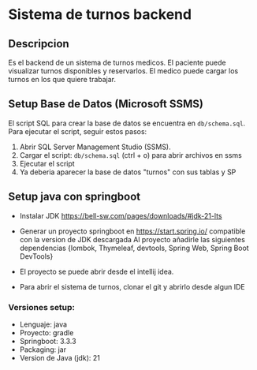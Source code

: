 # Sistema de turnos backend

## Descripcion

Es el backend de un sistema de turnos medicos. El paciente puede visualizar turnos disponibles y reservarlos. El medico puede cargar los turnos en los que quiere trabajar.

## Setup Base de Datos (Microsoft SSMS)

El script SQL para crear la base de datos se encuentra en `db/schema.sql`. Para ejecutar el script, seguir estos pasos:

1. Abrir SQL Server Management Studio (SSMS).
2. Cargar el script: `db/schema.sql` (ctrl + o) para abrir archivos en ssms
3. Ejecutar el script
4. Ya deberia aparecer la base de datos "turnos" con sus tablas y SP

## Setup java con springboot

- Instalar JDK https://bell-sw.com/pages/downloads/#jdk-21-lts

- Generar un proyecto springboot en https://start.spring.io/ compatible con la version de JDK descargada
Al proyecto añadirle las siguientes dependencias
{lombok, Thymeleaf, devtools, Spring Web, Spring Boot DevTools}

- El proyecto se puede abrir desde el intellij idea.

- Para abrir el sistema de turnos, clonar el git y abrirlo desde algun IDE
   
### Versiones setup:

- Lenguaje: java
- Proyecto: gradle
- Springboot: 3.3.3
- Packaging: jar
- Version de Java (jdk): 21
